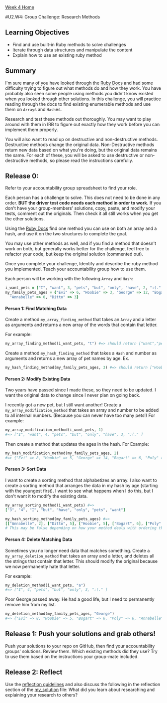 [Week 4 Home](../)

#U2.W4: Group Challenge: Research Methods

## Learning Objectives
- Find and use built-in Ruby methods to solve challenges
- Iterate through data structures and manipulate the content
- Explain how to use an existing ruby method

## Summary
I'm sure many of you have looked through the [Ruby Docs](http://ruby-doc.org/) and had some
difficulty trying to figure out what methods do and how they work. You have probably also 
seen some people using methods you didn't know existed when you looked through other solutions.
In this challenge, you will practice reading through the docs to find existing enumerable methods and 
use them on `Array`s and `Hash`es. 

Research and test these methods out thoroughly. You may want to play around with them in IRB to 
figure out exactly how they work before you can implement them properly. 

You will also want to read up on destructive and non-destructive methods. Destructive methods change the original data. Non-Destructive methods return new data based on what you're doing, but the original data remains the same. For each of these, you will be asked to use destructive or non-destructive methods, so please read the instructions carefully.

## Release 0:
Refer to your accountability group spreadsheet to find your role. 

Each person has a challenge to solve. This does not need to be done in any order. **BUT the driver test code 
needs each method in order to work.** If you don't have your group-members' solutions, copy, paste, and modify your tests, comment out the originals. Then check it all still works when you get the other solutions. 

Using the [Ruby Docs](http://ruby-doc.org/) find one method you can use
on both an array and a hash, and use it on the two structures to complete the goal. 

You may use other methods as well, and if you find a method that doesn't work on both, but generally works better for the challenge, feel free to refactor your code, but keep the original solution (commented out).

Once you complete your challenge, Identify and describe the ruby method you implemented. Teach your 
accountability group how to use them. 

Each person will be working with the following `Array` and `Hash`: 
```ruby
i_want_pets = ["I", "want", 3, "pets", "but", "only", "have", 2, ":(." ]
my_family_pets_ages = {"Evi" => 6, "Hoobie" => 3, "George" => 12, "Bogart" => 4, "Poly" => 4, 
  "Annabelle" => 0, "Ditto" => 3}
```

#### Person 1: Find Matching Data
Create a method `my_array_finding_method` that takes an `Array` and a letter as arguments
and returns a new array of the words that contain that letter.

For example:
```ruby
my_array_finding_method(i_want_pets, "t") #=> should return ["want","pets","but"]
```

Create a method `my_hash_finding_method` that takes a `Hash` and number as arguments and 
returns a new array of pet names by age. 
Ex. 
```ruby
my_hash_finding_method(my_family_pets_ages, 3) #=> should return ["Hoobie", "Ditto"]
```

#### Person 2: Modify Existing Data
Two years have passed since I made these, so they need to be updated. I want the original data to change since I never plan on going back.

I recently got a new pet, but I still want another!
Create a `my_array_modification_method` that takes an array and number to be added to all
internal numbers. (Because you can never have too many pets!) For example:

```ruby
my_array_modification_method(i_want_pets, 1) 
#=> ["I", "want", 4, "pets", "but", "only", "have", 3, ":(." ] 
```

Then create a method that updates the ages in the hash. For Example:

```ruby
my_hash_modification_method(my_family_pets_ages, 2) 
#=> {"Evi" => 8, "Hoobie" => 5, "George" => 14, "Bogart" => 6, "Poly" => 6, "Annabelle" => 2, "Ditto" => 5}
```

#### Person 3: Sort Data
I want to create a sorting method that alphabetizes an array. I also want to create a sorting method that arranges
the data in my hash by age (starting with the youngest first). I want to see what happens when I do this, but I don't want it to modify the existing data.

```ruby
my_array_sorting_method(i_want_pets) #=>
["3", "4", "I", "but", "have", "only", "pets", "want"]

my_hash_sorting_method(my_family_pets_ages) #=>
[["Annabelle", 2], ["Ditto", 5], ["Hoobie", 5], ["Bogart", 6], ["Poly", 6], ["Evi", 8], ["George", 14]] 
# This may be false depending on how your method deals with ordering the animals with the same ages.
```

#### Person 4: Delete Matching Data
Sometimes you no longer need data that matches something. Create a `my_array_deletion_method` that takes an array
and a letter, and deletes all the strings that contain that letter. This should modify the original because we now permanently hate that letter.

For example: 
```ruby 
my_deletion_method(i_want_pets, "a") 
#=> ["I", 4, "pets", "but", "only", 3, ":(." ]
```

Poor George passed away. He had a good life, but I need to permanently remove him from my list. 

```ruby
my_deletion_method(my_family_pets_ages, "George") 
#=> {"Evi" => 8, "Hoobie" => 5, "Bogart" => 6, "Poly" => 6, "Annabelle" => 2, "Ditto" => 5}
```

## Release 1: Push your solutions and grab others!
Push your solutions to your repo on GitHub, then find your accountability groups' solutions. Review them. 
Which existing methods did they use? Try to use them based on the instructions your group-mate included. 

## Release 2: Reflect
Use the [reflection guidelines](https://github.com/Devbootcamp/phase-0-handbook/blob/master/coding-references/reflection-guidelines.md) and also discuss the following in the reflection section of the [my_solution](my_solution.rb) file:
What did you learn about researching and explaining your research to others?

